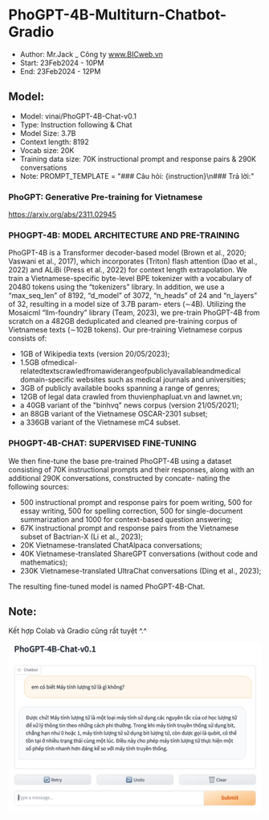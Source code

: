 # PhoGPT-4B-Multiturn-Chatbot-Gradio
- Author: Mr.Jack _ Công ty www.BICweb.vn
- Start: 23Feb2024 - 10PM
- End: 23Feb2024 - 12PM

## Model:
- Model: vinai/PhoGPT-4B-Chat-v0.1
- Type: Instruction following & Chat
- Model Size: 3.7B
- Context length: 8192
- Vocab size: 20K
- Training data size: 70K instructional prompt and response pairs & 290K conversations
- Note: PROMPT_TEMPLATE = "### Câu hỏi: {instruction}\n### Trả lời:"


### PhoGPT: Generative Pre-training for Vietnamese
https://arxiv.org/abs/2311.02945

### PHOGPT-4B: MODEL ARCHITECTURE AND PRE-TRAINING
PhoGPT-4B is a Transformer decoder-based model (Brown et al., 2020; Vaswani et al., 2017), which incorporates (Triton) flash attention (Dao et al., 2022) and ALiBi (Press et al., 2022) for context length extrapolation. We train a Vietnamese-specific byte-level BPE tokenizer with a vocabulary of 20480 tokens using the “tokenizers” library. In addition, we use a “max_seq_len” of 8192, “d_model” of 3072, “n_heads” of 24 and “n_layers” of 32, resulting in a model size of 3.7B param- eters (∼4B). Utilizing the Mosaicml “llm-foundry” library (Team, 2023), we pre-train PhoGPT-4B from scratch on a 482GB deduplicated and cleaned pre-training corpus of Vietnamese texts (∼102B tokens). Our pre-training Vietnamese corpus consists of:
- 1GB of Wikipedia texts (version 20/05/2023);
- 1.5GB ofmedical-relatedtextscrawledfromawiderangeofpubliclyavailableandmedical
domain-specific websites such as medical journals and universities;
- 3GB of publicly available books spanning a range of genres;
- 12GB of legal data crawled from thuvienphapluat.vn and lawnet.vn;
- a 40GB variant of the "binhvq" news corpus (version 21/05/2021);
- an 88GB variant of the Vietnamese OSCAR-2301 subset;
- a 336GB variant of the Vietnamese mC4 subset.

### PHOGPT-4B-CHAT: SUPERVISED FINE-TUNING
We then fine-tune the base pre-trained PhoGPT-4B using a dataset consisting of 70K instructional prompts and their responses, along with an additional 290K conversations, constructed by concate- nating the following sources:
- 500 instructional prompt and response pairs for poem writing, 500 for essay writing, 500 for spelling correction, 500 for single-document summarization and 1000 for context-based question answering;
- 67K instructional prompt and response pairs from the Vietnamese subset of Bactrian-X (Li et al., 2023);
- 20K Vietnamese-translated ChatAlpaca conversations;
- 40K Vietnamese-translated ShareGPT conversations (without code and mathematics);
- 230K Vietnamese-translated UltraChat conversations (Ding et al., 2023);

The resulting fine-tuned model is named PhoGPT-4B-Chat.

## Note:
Kết hợp Colab và Gradio cũng rất tuyệt ^.^

![alt text](https://github.com/Mr-Jack-Tung/PhoGPT-4B-Multiturn-Chatbot-Gradio/blob/main/PhoGPT_4B_Chat_v01_Gradio_Multiturn_chatbot_23Feb2024.jpg)

